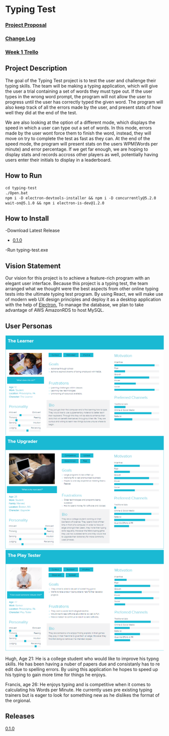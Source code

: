 # Typing Test
### [Project Proposal](https://github.com/CIS3296SoftwareDesignF21/feedback-on-proposals-section-001-m-w-11-am/issues/14)
### [Change Log](https://github.com/CIS3296SoftwareDesignF21/prj-01-typingtest/blob/main/CHANGELOG.md)
### [Week 1 Trello](https://github.com/CIS3296SoftwareDesignF21/prj-01-typingtest/blob/main/Week1.md)


## Project Description

The goal of the Typing Test project is to test the user and challenge their typing skills. 
The team will be making a typing application, which will give the user a trial containing a set of words they must type out.
If the user types in the wrong word prompt, the program will not allow the user to progress until the user has correctly typed the given word.
The program will also keep track of all the errors made by the user, and present stats of how well they did at the end of the test.

We are also looking at the option of a different mode, which displays the speed in which a user can type out a set of words.
In this mode, errors made by the user wont force them to finish the word, instead, they will move on try to complete the test as fast as they can.
At the end of the speed mode, the program will present stats on the users WPM(Words per minute) and error percentage.
If we get far enough, we are hoping to display stats and records accross other players as well,
potentially having users enter their initials to display in a leaderboard.


## How to Run
```
cd typing-test
./Open.bat
npm i -D electron-devtools-installer && npm i -D concurrently@5.2.0 wait-on@5.1.0 && npm i electron-is-dev@1.2.0
```
## How to Install
-Download Latest Release
- [0.1.0](https://drive.google.com/file/d/10X-jYlGQ8W5sylnR8B7VQGQGpXT_LxrZ/view?usp=sharing) 
 
-Run typing-test.exe

## Vision Statement

Our vision for this project is to achieve a feature-rich program with an elegant user interface. 
Because this project is a typing test, the team arranged what we thought were the best aspects from other online typing tests into the ultimate typing test program.
By using React, we will make use of modern web UX design principles and deploy it as a desktop application with the help of [Electron.](https://www.electronjs.org)
To manage the database, we plan to take advantage of AWS AmazonRDS to host MySQL.

## User Personas

![Learner](User_Persona-Learner.png)
![Upgrader](User_Persona-Upgrader.png)
![Play Tester](User_Persona-Playtester.png)

Hugh, Age 21:
He is a college student who would like to improve his typng skills. He has been having  a nuber of papers due and consistanly has to re edit due to spelling errors. By using this application he hopes to speed up his typing to gain more time for things he enjoys.

Francis, age 26:
He enjoys typing and is competitive when it comes to calculating his Words per Minute. He currently uses pre existing typing trainers but is eager to look for something new as he dislikes the format of the orgional.




## Releases
[0.1.0](https://drive.google.com/file/d/10X-jYlGQ8W5sylnR8B7VQGQGpXT_LxrZ/view?usp=sharing)

